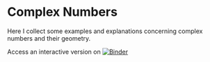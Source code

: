 # Complex Numbers

Here I collect some examples and explanations concerning complex numbers and their geometry.

Access an interactive version on [![Binder](https://mybinder.org/badge_logo.svg)](https://mybinder.org/v2/gh/queezz/Complex_Numbers/HEAD)

